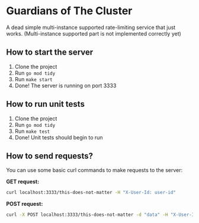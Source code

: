 # Guardians of The Cluster

A dead simple multi-instance supported rate-limiting service that just works.
(Multi-instance supported part is not implemented correctly yet)

## How to start the server

1. Clone the project
2. Run `go mod tidy`
3. Run `make start`
4. Done! The server is running on port 3333

## How to run unit tests

1. Clone the project
2. Run `go mod tidy`
3. Run `make test`
4. Done! Unit tests should begin to run

## How to send requests?

You can use some basic curl commands to make requests to the server:

**GET request:**

```bash
curl localhost:3333/this-does-not-matter -H "X-User-Id: user-id"
```

**POST request:**

```bash
curl -X POST localhost:3333/this-does-not-matter -d "data" -H "X-User-Id: user-id"
```
